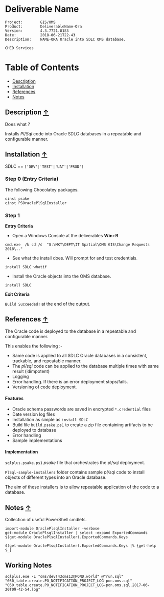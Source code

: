 
# Deliverable Name

~~~
Project:        GIS/OMS
Product:        DeliverableName-Ora
Version:        4.3.7721.8183
Date:           2018-06-21T22-43
Description:    NAME-ORA Oracle into SDLC OMS database.

CHED Services

~~~

<a name="TOC"></a>
# Table of Contents

- [Description](#description)
- [Installation](#installation)
- [References](#references)
- [Notes](#notes)


<a name="description"></a>
## Description [&uarr;](#TOC) ##

Does what ?



Installs *Pl/Sql* code into Oracle SDLC databases in a repeatable and configurable manner.

<a name="installation"></a>
## Installation [&uarr;](#TOC) ##

SDLC == `['DEV'|'TEST'|'UAT'|'PROD']`



### Step 0 (Entry Criteria) ###

The following Chocolatey packages.

~~~
cinst psake
cinst PSOraclePlSqlInstaller
~~~




### Step 1 ###

**Entry Criteria**

- Open a Windows Console at the deliverables **Win+R**
 
~~~
cmd.exe  /k cd /d  "G:\MKT\DEPT\IT Spatial\OMS GIS\Change Requests 2018\.."

~~~

- See what the install does. Will prompt for and test credentials.

~~~
install SDLC whatif
~~~


- Install the Oracle objects into the OMS database.

~~~
install SDLC 
~~~



**Exit Criteria**

`Build Succeeded!` at the end of the output.


<a name="references"></a>
## References [&uarr;](#TOC) ##

The Oracle code is deployed to the database in a repeatable and configurable manner. 

This enables the following :-
- Same code is applied to all SDLC Oracle databases in a consistent, trackable, and repeatable manner.
- The *pl/sql* code can be applied to the database multiple times with same result (idimpotent)
- Logging
- Error handling. If there is an error deployment stops/fails.
- Versioning of code deployment.

#### Features ####

- Oracle schema passwords are saved in encrypted `*.credential` files
- Date version log files
- Installation as simple as `install SDLC`
- Build file `build.psake.ps1` to create a zip file containing artifacts to be deployed to database
- Error handling
- Sample implementations

#### Implementation ####


`sqlplus.psake.ps1` *psake* file that orchestrates the pl/sql deployment. 


`PlSql-sample-installers` folder contains sample *pl/sql* code to install objects of different types into an Oracle database.

The aim of these installers is to allow repeatable application of the code to a database.



<a name="notes"></a>
## Notes [&uarr;](#TOC) ##


Collection of useful PowerShell cmdlets.

~~~
import-module OraclePlsqlInstaller -verbose
get-module OraclePlsqlInstaller | select -expand ExportedCommands
$(get-module OraclePlsqlInstaller).ExportedCommands.Keys
~~~

~~~
$(get-module OraclePlsqlInstaller).ExportedCommands.Keys |% {get-help $_}
~~~



## Working Notes ##

~~~
sqlplus.exe -L "oms/dev!43oms12@POND.world" @"run.sql" "050_table.create.PO_NOTIFICATION_PROJECT_LOG-pon.oms.sql" "050_table.create.PO_NOTIFICATION_PROJECT_LOG-pon.oms.sql.2017-06-20T09-42-54.log"

~~~
